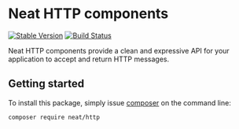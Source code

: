 Neat HTTP components
=======================
[![Stable Version](https://poser.pugx.org/neat/http/version)](https://packagist.org/packages/neat/http)
[![Build Status](https://travis-ci.org/neat-php/http.svg?branch=master)](https://travis-ci.org/neat-php/http)

Neat HTTP components provide a clean and expressive API for your application
to accept and return HTTP messages.

Getting started
---------------
To install this package, simply issue [composer](https://getcomposer.org) on the
command line:
```
composer require neat/http
```
